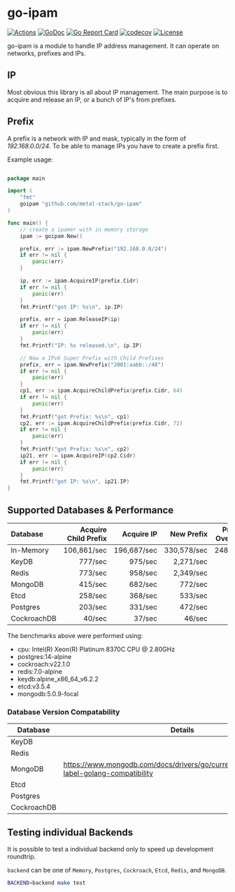 # go-ipam

[![Actions](https://github.com/metal-stack/go-ipam/workflows/build/badge.svg)](https://github.com/metal-stack/go-ipam/actions)
[![GoDoc](https://godoc.org/github.com/metal-stack/go-ipam?status.svg)](https://godoc.org/github.com/metal-stack/go-ipam)
[![Go Report Card](https://goreportcard.com/badge/github.com/metal-stack/go-ipam)](https://goreportcard.com/report/github.com/metal-stack/go-ipam)
[![codecov](https://codecov.io/gh/metal-stack/go-ipam/branch/master/graph/badge.svg)](https://codecov.io/gh/metal-stack/go-ipam)
[![License](https://img.shields.io/badge/license-MIT-blue.svg)](https://github.com/metal-stack/go-ipam/blob/master/LICENSE)

go-ipam is a module to handle IP address management. It can operate on networks, prefixes and IPs.

## IP

Most obvious this library is all about IP management. The main purpose is to acquire and release an IP, or a bunch of
IP's from prefixes.

## Prefix

A prefix is a network with IP and mask, typically in the form of *192.168.0.0/24*. To be able to manage IPs you have to create a prefix first.

Example usage:

```go

package main

import (
    "fmt"
    goipam "github.com/metal-stack/go-ipam"
)

func main() {
    // create a ipamer with in memory storage
    ipam := goipam.New()

    prefix, err := ipam.NewPrefix("192.168.0.0/24")
    if err != nil {
        panic(err)
    }

    ip, err := ipam.AcquireIP(prefix.Cidr)
    if err != nil {
        panic(err)
    }
    fmt.Printf("got IP: %s\n", ip.IP)

    prefix, err = ipam.ReleaseIP(ip)
    if err != nil {
        panic(err)
    }
    fmt.Printf("IP: %s released.\n", ip.IP)

    // Now a IPv6 Super Prefix with Child Prefixes
    prefix, err = ipam.NewPrefix("2001:aabb::/48")
    if err != nil {
        panic(err)
    }
    cp1, err := ipam.AcquireChildPrefix(prefix.Cidr, 64)
    if err != nil {
        panic(err)
    }
    fmt.Printf("got Prefix: %s\n", cp1)
    cp2, err := ipam.AcquireChildPrefix(prefix.Cidr, 72)
    if err != nil {
        panic(err)
    }
    fmt.Printf("got Prefix: %s\n", cp2)
    ip21, err := ipam.AcquireIP(cp2.Cidr)
    if err != nil {
        panic(err)
    }
    fmt.Printf("got IP: %s\n", ip21.IP)
}
```

## Supported Databases & Performance

| Database     |  Acquire Child Prefix |  Acquire IP |   New Prefix |  Prefix Overlap | Production-Ready | Geo-Redundant          |
|:-------------|----------------------:|------------:|-------------:|----------------:|:-----------------|:-----------------------|
| In-Memory    |           106,861/sec | 196,687/sec |  330,578/sec |         248/sec | N                | N                      |
| KeyDB        |               777/sec |     975/sec |    2,271/sec |                 | Y                | Y                      |
| Redis        |               773/sec |     958/sec |    2,349/sec |                 | Y                | N                      |
| MongoDB      |               415/sec |     682/sec |      772/sec |                 | Y                | Y                      |
| Etcd         |               258/sec |     368/sec |      533/sec |                 | Y                | N                      |
| Postgres     |               203/sec |     331/sec |      472/sec |                 | Y                | N                      |
| CockroachDB  |                40/sec |      37/sec |       46/sec |                 | Y                | Y                      |

The benchmarks above were performed using:
 * cpu: Intel(R) Xeon(R) Platinum 8370C CPU @ 2.80GHz
 * postgres:14-alpine 
 * cockroach:v22.1.0 
 * redis:7.0-alpine 
 * keydb:alpine_x86_64_v6.2.2
 * etcd:v3.5.4 
 * mongodb:5.0.9-focal

### Database Version Compatability
| Database    | Details                                                                                       |
|-------------|-----------------------------------------------------------------------------------------------|
| KeyDB       |                                                                                               |
| Redis       |                                                                                               |
| MongoDB     | https://www.mongodb.com/docs/drivers/go/current/compatibility/#std-label-golang-compatibility |
| Etcd        |                                                                                               |
| Postgres    |                                                                                               |
| CockroachDB |                                                                                               |

## Testing individual Backends

It is possible to test a individual backend only to speed up development roundtrip.

`backend` can be one of `Memory`, `Postgres`, `Cockroach`, `Etcd`, `Redis`, and `MongoDB`.

```bash
BACKEND=backend make test
```
